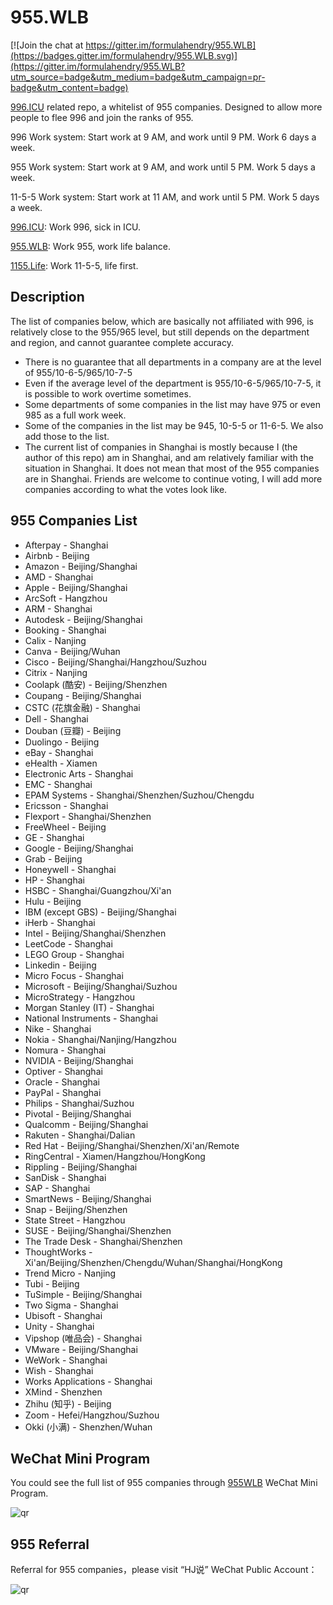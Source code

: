# 955.WLB

[![Join the chat at https://gitter.im/formulahendry/955.WLB](https://badges.gitter.im/formulahendry/955.WLB.svg)](https://gitter.im/formulahendry/955.WLB?utm_source=badge&utm_medium=badge&utm_campaign=pr-badge&utm_content=badge)

[996.ICU](https://github.com/996icu/996.ICU) related repo, a whitelist of 955 companies. Designed to allow more people to flee 996 and join the ranks of 955.

996 Work system: Start work at 9 AM, and work until 9 PM. Work 6 days a week.

955 Work system: Start work at 9 AM, and work until 5 PM. Work 5 days a week.

11-5-5 Work system: Start work at 11 AM, and work until 5 PM. Work 5 days a week.

[996.ICU](https://github.com/996icu/996.ICU): Work 996, sick in ICU.

[955.WLB](https://github.com/formulahendry/955.WLB): Work 955, work life balance.

[1155.Life](https://github.com/formulahendry/1155.Life): Work 11-5-5, life first.

## Description

The list of companies below, which are basically not affiliated with 996, is relatively close to the 955/965 level, but still depends on the department and region, and cannot guarantee complete accuracy.

* There is no guarantee that all departments in a company are at the level of 955/10-6-5/965/10-7-5
* Even if the average level of the department is 955/10-6-5/965/10-7-5, it is possible to work overtime sometimes.
* Some departments of some companies in the list may have 975 or even 985 as a full work week.
* Some of the companies in the list may be 945, 10-5-5 or 11-6-5. We also add those to the list.
* The current list of companies in Shanghai is mostly because I (the author of this repo) am in Shanghai, and am relatively familiar with the situation in Shanghai. It does not mean that most of the 955 companies are in Shanghai. Friends are welcome to continue voting, I will add more companies according to what the votes look like.

## 955 Companies List

* Afterpay - Shanghai
* Airbnb - Beijing
* Amazon - Beijing/Shanghai
* AMD - Shanghai
* Apple - Beijing/Shanghai
* ArcSoft - Hangzhou
* ARM - Shanghai
* Autodesk - Beijing/Shanghai
* Booking - Shanghai
* Calix - Nanjing
* Canva - Beijing/Wuhan
* Cisco - Beijing/Shanghai/Hangzhou/Suzhou
* Citrix - Nanjing
* Coolapk (酷安) - Beijing/Shenzhen
* Coupang - Beijing/Shanghai
* CSTC (花旗金融) - Shanghai
* Dell - Shanghai
* Douban (豆瓣) - Beijing
* Duolingo - Beijing
* eBay - Shanghai
* eHealth - Xiamen
* Electronic Arts - Shanghai
* EMC - Shanghai
* EPAM Systems - Shanghai/Shenzhen/Suzhou/Chengdu
* Ericsson - Shanghai
* Flexport - Shanghai/Shenzhen
* FreeWheel - Beijing
* GE - Shanghai
* Google - Beijing/Shanghai
* Grab - Beijing
* Honeywell - Shanghai
* HP - Shanghai
* HSBC - Shanghai/Guangzhou/Xi'an
* Hulu - Beijing
* IBM (except GBS) - Beijing/Shanghai
* iHerb - Shanghai
* Intel - Beijing/Shanghai/Shenzhen
* LeetCode - Shanghai
* LEGO Group - Shanghai
* Linkedin - Beijing
* Micro Focus - Shanghai
* Microsoft - Beijing/Shanghai/Suzhou
* MicroStrategy - Hangzhou
* Morgan Stanley (IT) - Shanghai
* National Instruments - Shanghai
* Nike - Shanghai
* Nokia - Shanghai/Nanjing/Hangzhou
* Nomura - Shanghai
* NVIDIA - Beijing/Shanghai
* Optiver - Shanghai
* Oracle - Shanghai
* PayPal - Shanghai
* Philips - Shanghai/Suzhou
* Pivotal - Beijing/Shanghai
* Qualcomm - Beijing/Shanghai
* Rakuten - Shanghai/Dalian
* Red Hat - Beijing/Shanghai/Shenzhen/Xi'an/Remote
* RingCentral - Xiamen/Hangzhou/HongKong
* Rippling - Beijing/Shanghai
* SanDisk - Shanghai
* SAP - Shanghai
* SmartNews - Beijing/Shanghai
* Snap - Beijing/Shenzhen
* State Street - Hangzhou
* SUSE - Beijing/Shanghai/Shenzhen
* The Trade Desk - Shanghai/Shenzhen
* ThoughtWorks - Xi'an/Beijing/Shenzhen/Chengdu/Wuhan/Shanghai/HongKong
* Trend Micro - Nanjing
* Tubi - Beijing
* TuSimple - Beijing/Shanghai
* Two Sigma - Shanghai
* Ubisoft - Shanghai
* Unity - Shanghai
* Vipshop (唯品会) - Shanghai
* VMware - Beijing/Shanghai
* WeWork - Shanghai
* Wish - Shanghai
* Works Applications - Shanghai
* XMind - Shenzhen
* Zhihu (知乎) - Beijing
* Zoom - Hefei/Hangzhou/Suzhou
* Okki (小满) - Shenzhen/Wuhan

## WeChat Mini Program

You could see the full list of 955 companies through [955WLB](https://github.com/formulahendry/weapp-955-wlb) WeChat Mini Program.

![qr](https://s1.ax1x.com/2020/08/07/ahUfFx.jpg)

## 955 Referral

Referral for 955 companies，please visit “HJ说” WeChat Public Account：

![qr](https://s2.ax1x.com/2019/05/16/E7vSSJ.jpg)
